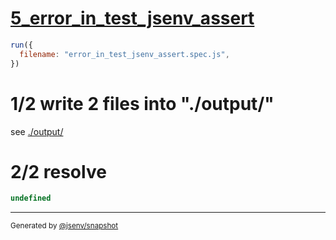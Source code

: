 # [5_error_in_test_jsenv_assert](../../test_plan_logs_node.test.mjs#L129)

```js
run({
  filename: "error_in_test_jsenv_assert.spec.js",
})
```

# 1/2 write 2 files into "./output/"

see [./output/](./output/)

# 2/2 resolve

```js
undefined
```
---

<sub>
  Generated by <a href="https://github.com/jsenv/core/tree/main/packages/independent/snapshot">@jsenv/snapshot</a>
</sub>